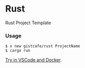 # Rust

Rust Project Template

### Usage

    $ x new gistcafe/rust ProjectName
    $ cargo run

[Try in VSCode and Docker](https://gist.cafe/#try).
